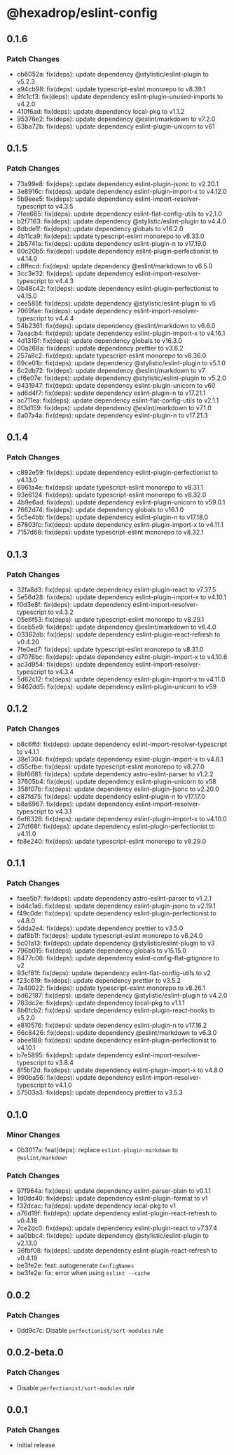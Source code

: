 # @hexadrop/eslint-config

## 0.1.6

### Patch Changes

- cb6052a: fix(deps): update dependency @stylistic/eslint-plugin to v5.2.3
- a94cb98: fix(deps): update typescript-eslint monorepo to v8.39.1
- 9fc1cf3: fix(deps): update dependency eslint-plugin-unused-imports to v4.2.0
- 410f6ad: fix(deps): update dependency local-pkg to v1.1.2
- 95376e2: fix(deps): update dependency @eslint/markdown to v7.2.0
- 63ba72b: fix(deps): update dependency eslint-plugin-unicorn to v61

## 0.1.5

### Patch Changes

- 73a99e8: fix(deps): update dependency eslint-plugin-jsonc to v2.20.1
- 3e8916c: fix(deps): update dependency eslint-plugin-import-x to v4.12.0
- 5b9eee5: fix(deps): update dependency eslint-import-resolver-typescript to v4.3.5
- 7fee665: fix(deps): update dependency eslint-flat-config-utils to v2.1.0
- b2f7163: fix(deps): update dependency @stylistic/eslint-plugin to v4.4.0
- 8dbde1f: fix(deps): update dependency globals to v16.2.0
- 4b11ca9: fix(deps): update typescript-eslint monorepo to v8.33.0
- 2b5741a: fix(deps): update dependency eslint-plugin-n to v17.19.0
- 60c20b5: fix(deps): update dependency eslint-plugin-perfectionist to v4.14.0
- c8ffecd: fix(deps): update dependency @eslint/markdown to v6.5.0
- 3cc3e32: fix(deps): update dependency eslint-import-resolver-typescript to v4.4.3
- 0b48c42: fix(deps): update dependency eslint-plugin-perfectionist to v4.15.0
- cee585f: fix(deps): update dependency @stylistic/eslint-plugin to v5
- 7069fae: fix(deps): update dependency eslint-import-resolver-typescript to v4.4.4
- 54b2361: fix(deps): update dependency @eslint/markdown to v6.6.0
- 7aeacb4: fix(deps): update dependency eslint-plugin-import-x to v4.16.1
- 4d1315f: fix(deps): update dependency globals to v16.3.0
- 00a268a: fix(deps): update dependency prettier to v3.6.2
- 257a8c2: fix(deps): update typescript-eslint monorepo to v8.36.0
- 69ce01b: fix(deps): update dependency @stylistic/eslint-plugin to v5.1.0
- 6c2db72: fix(deps): update dependency @eslint/markdown to v7
- cf6e07e: fix(deps): update dependency @stylistic/eslint-plugin to v5.2.0
- 9431947: fix(deps): update dependency eslint-plugin-unicorn to v60
- ad6d4f7: fix(deps): update dependency eslint-plugin-n to v17.21.1
- ac711ea: fix(deps): update dependency eslint-flat-config-utils to v2.1.1
- 8f3d159: fix(deps): update dependency @eslint/markdown to v7.1.0
- 6a07a4a: fix(deps): update dependency eslint-plugin-n to v17.21.3

## 0.1.4

### Patch Changes

- c892e59: fix(deps): update dependency eslint-plugin-perfectionist to v4.13.0
- 6961a4e: fix(deps): update typescript-eslint monorepo to v8.31.1
- 93e6124: fix(deps): update typescript-eslint monorepo to v8.32.0
- 4b9e6ad: fix(deps): update dependency eslint-plugin-unicorn to v59.0.1
- 7662d74: fix(deps): update dependency globals to v16.1.0
- 5c5e4bb: fix(deps): update dependency eslint-plugin-n to v17.18.0
- 67803fc: fix(deps): update dependency eslint-plugin-import-x to v4.11.1
- 7157d68: fix(deps): update typescript-eslint monorepo to v8.32.1

## 0.1.3

### Patch Changes

- 32fa8d3: fix(deps): update dependency eslint-plugin-react to v7.37.5
- 5e56d28: fix(deps): update dependency eslint-plugin-import-x to v4.10.1
- f0d3e8f: fix(deps): update dependency eslint-import-resolver-typescript to v4.3.2
- 05e6f53: fix(deps): update typescript-eslint monorepo to v8.29.1
- 6ceb5e9: fix(deps): update dependency @eslint/markdown to v6.4.0
- 03362db: fix(deps): update dependency eslint-plugin-react-refresh to v0.4.20
- 7fe0ed7: fix(deps): update typescript-eslint monorepo to v8.31.0
- d7076bc: fix(deps): update dependency eslint-plugin-import-x to v4.10.6
- ac3d954: fix(deps): update dependency eslint-import-resolver-typescript to v4.3.4
- 5d62c12: fix(deps): update dependency eslint-plugin-import-x to v4.11.0
- 9462dd5: fix(deps): update dependency eslint-plugin-unicorn to v59

## 0.1.2

### Patch Changes

- b8c6ffd: fix(deps): update dependency eslint-import-resolver-typescript to v4.1.1
- 38e1304: fix(deps): update dependency eslint-plugin-import-x to v4.8.1
- d55cfbe: fix(deps): update typescript-eslint monorepo to v8.27.0
- 9bf6681: fix(deps): update dependency astro-eslint-parser to v1.2.2
- 37605b4: fix(deps): update dependency eslint-plugin-unicorn to v58
- 358f07b: fix(deps): update dependency eslint-plugin-jsonc to v2.20.0
- e87fd75: fix(deps): update dependency eslint-plugin-n to v17.17.0
- b8a6967: fix(deps): update dependency eslint-import-resolver-typescript to v4.3.1
- 6ef6328: fix(deps): update dependency eslint-plugin-import-x to v4.10.0
- 27df68f: fix(deps): update dependency eslint-plugin-perfectionist to v4.11.0
- fb8e240: fix(deps): update typescript-eslint monorepo to v8.29.0

## 0.1.1

### Patch Changes

- faee5b7: fix(deps): update dependency astro-eslint-parser to v1.2.1
- bd4c1a6: fix(deps): update dependency eslint-plugin-jsonc to v2.19.1
- f49c0de: fix(deps): update dependency eslint-plugin-perfectionist to v4.8.0
- 5dda2e4: fix(deps): update dependency prettier to v3.5.0
- daf8b1f: fix(deps): update typescript-eslint monorepo to v8.24.0
- 5c01a13: fix(deps): update dependency @stylistic/eslint-plugin to v3
- 796b015: fix(deps): update dependency globals to v15.15.0
- 8477c06: fix(deps): update dependency eslint-config-flat-gitignore to v2
- 93cf81f: fix(deps): update dependency eslint-flat-config-utils to v2
- f23c619: fix(deps): update dependency prettier to v3.5.2
- 7a40022: fix(deps): update typescript-eslint monorepo to v8.26.1
- bd62187: fix(deps): update dependency @stylistic/eslint-plugin to v4.2.0
- 783dc2e: fix(deps): update dependency local-pkg to v1.1.1
- 8b6fcb2: fix(deps): update dependency eslint-plugin-react-hooks to v5.2.0
- e810576: fix(deps): update dependency eslint-plugin-n to v17.16.2
- 66c8426: fix(deps): update dependency @eslint/markdown to v6.3.0
- abee188: fix(deps): update dependency eslint-plugin-perfectionist to v4.10.1
- b7e5895: fix(deps): update dependency eslint-import-resolver-typescript to v3.8.4
- 8f5bf2d: fix(deps): update dependency eslint-plugin-import-x to v4.8.0
- 990ba56: fix(deps): update dependency eslint-import-resolver-typescript to v4.1.0
- 57503a3: fix(deps): update dependency prettier to v3.5.3

## 0.1.0

### Minor Changes

- 0b3017a: feat(deps): replace `eslint-plugin-markdown` to `@eslint/markdown`

### Patch Changes

- 97f964a: fix(deps): update dependency eslint-parser-plain to v0.1.1
- 1d0dd40: fix(deps): update dependency eslint-plugin-format to v1
- f32dcac: fix(deps): update dependency local-pkg to v1
- a76d19f: fix(deps): update dependency eslint-plugin-react-refresh to v0.4.18
- 7ce2dc0: fix(deps): update dependency eslint-plugin-react to v7.37.4
- aa0bbc4: fix(deps): update dependency @stylistic/eslint-plugin to v2.13.0
- 36fbf08: fix(deps): update dependency eslint-plugin-react-refresh to v0.4.19
- be3fe2e: feat: autogenerate `ConfigNames`
- be3fe2e: fix: error when using `eslint --cache`

## 0.0.2

### Patch Changes

- 0dd9c7c: Disable `perfectionist/sort-modules` rule

## 0.0.2-beta.0

### Patch Changes

- Disable `perfectionist/sort-modules` rule

## 0.0.1

### Patch Changes

- Initial release
